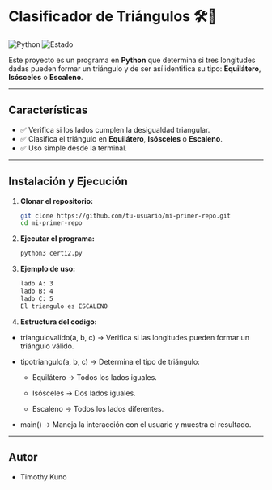 # Clasificador de Triángulos 🛠️🔺

![Python](https://img.shields.io/badge/Python-3.6%2B-blue.svg)
![Estado](https://img.shields.io/badge/Estado-Activo-brightgreen)

Este proyecto es un programa en **Python** que determina si tres longitudes dadas pueden formar un triángulo y de ser así identifica su tipo: **Equilátero**, **Isósceles** o **Escaleno**.

---

## **Características**
- ✅ Verifica si los lados cumplen la desigualdad triangular.  
- ✅ Clasifica el triángulo en **Equilátero**, **Isósceles** o **Escaleno**.  
- ✅ Uso simple desde la terminal.

---

## **Instalación y Ejecución**
1. **Clonar el repositorio:**
   ```bash
   git clone https://github.com/tu-usuario/mi-primer-repo.git
   cd mi-primer-repo
2. **Ejecutar el programa:**
   ```bash
   python3 certi2.py
3. **Ejemplo de uso:**
   ```bash
   lado A: 3
   lado B: 4
   lado C: 5
   El triangulo es ESCALENO
4. **Estructura del codigo:**
- triangulovalido(a, b, c) → Verifica si las longitudes pueden formar un triángulo válido.

- tipotriangulo(a, b, c) → Determina el tipo de triángulo:

    - Equilátero → Todos los lados iguales.

    - Isósceles → Dos lados iguales.

    - Escaleno → Todos los lados diferentes.

- main() → Maneja la interacción con el usuario y muestra el resultado.

---

## **Autor**
- Timothy Kuno
